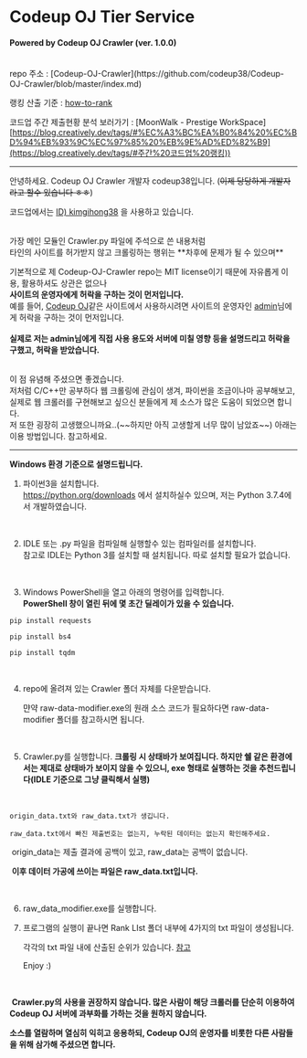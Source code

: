 # Codeup OJ Tier Service
#### Powered by Codeup OJ Crawler (ver. 1.0.0)

<br>
repo 주소 : [Codeup-OJ-Crawler](https://github.com/codeup38/Codeup-OJ-Crawler/blob/master/index.md)    

랭킹 산출 기준 : [how-to-rank](https://codeup.tk/how-to-rank)

코드업 주간 제출현황 분석 보러가기 : [MoonWalk - Prestige WorkSpace][https://blog.creatively.dev/tags/#%EC%A3%BC%EA%B0%84%20%EC%BD%94%EB%93%9C%EC%97%85%20%EB%9E%AD%ED%82%B9](https://blog.creatively.dev/tags/#주간%20코드업%20랭킹))

-----------------------------------------

안녕하세요. Codeup OJ Crawler 개발자 codeup38입니다.  (~~이제 당당하게 개발자라고 할수 있습니다 ㅎㅎ~~)

코드업에서는 [ID) kimgihong38](https://codeup.kr/userinfo.php?user=kimgihong38) 을 사용하고 있습니다.  

<br>
가장 메인 모듈인 Crawler.py 파일에 주석으로 쓴 내용처럼  <br>
타인의 사이트를 허가받지 않고 크롤링하는 행위는 **차후에 문제가 될 수 있으며**  

기본적으로 제 Codeup-OJ-Crawler repo는 MIT license이기 때문에 자유롭게 이용, 활용하셔도 상관은 없으나  <br>
**사이트의 운영자에게 허락을 구하는 것이 먼저입니다.**
<br>
예를 들어, [Codeup OJ](https://codeup.kr)같은 사이트에서 사용하시려면 사이트의 운영자인 [admin](https://codeup.kr/userinfo.php?user=admin)님에게 허락을 구하는 것이 먼저입니다.  
<br>
**실제로 저는 admin님에게 직접 사용 용도와 서버에 미칠 영향 등을 설명드리고 허락을 구했고, 허락을 받았습니다.**

<br>
이 점 유념해 주셨으면 좋겠습니다.
<br>
저처럼 C/C++만 공부하다 웹 크롤링에 관심이 생겨, 파이썬을 조금이나마 공부해보고, 실제로 웹 크롤러를 구현해보고 싶으신 분들에게  
제 소스가 많은 도움이 되었으면 합니다.  

<br>
저 또한 굉장히 고생했으니까요..(~~하지만 아직 고생할게 너무 많이 남았죠~~)  
아래는 이용 방법입니다. 참고하세요.

--------------------------------

**Windows 환경 기준으로 설명드립니다.**  

1. 파이썬3을 설치합니다.  
  <https://python.org/downloads> 에서 설치하실수 있으며, 저는 Python 3.7.4에서 개발하였습니다.  
  <br>

2. IDLE 또는 .py 파일을 컴파일해 실행할수 있는 컴파일러를 설치합니다.  
  참고로 IDLE는 Python 3를 설치할 때 설치됩니다. 따로 설치할 필요가 없습니다.  
  <br>

3. Windows PowerShell을 열고 아래의 명령어를 입력합니다.  
  **PowerShell 창이 열린 뒤에 몇 초간 딜레이가 있을 수 있습니다.**  

  ``` pip install requests ```  

  ``` pip install bs4 ``` 

  ```pip install tqdm```  

<br>

4. repo에 올려져 있는 Crawler 폴더 자체를 다운받습니다.<br>

   먄약 raw-data-modifier.exe의 원래 소스 코드가 필요하다면 raw-data-modifier 폴더를 참고하시면 됩니다.  

  <br>

5. Crawler.py를 실행합니다. **크롤링 시 상태바가 보여집니다. 하지만 쉘 같은 환경에서는 제대로 상태바가 보이지 않을 수 있으니, exe 형태로 실행하는 것을 추천드립니다(IDLE 기준으로 그냥 클릭해서 실행)**    

  <br>

  	origin_data.txt와 raw_data.txt가 생깁니다.  

  	raw_data.txt에서 빠진 제출번호는 없는지, 누락된 데이터는 없는지 확인해주세요.  



​		origin_data는 제출 결과에 공백이 있고, raw_data는 공백이 없습니다.  

​		**이후 데이터 가공에 쓰이는 파일은 raw_data.txt입니다.**

<br>

6. raw_data_modifier.exe를 실행합니다.

7. 프로그램의 실행이 끝나면 Rank LIst 폴더 내부에 4가지의 txt 파일이 생성됩니다.

   각각의 txt 파일 내에 산출된 순위가 있습니다. [참고](https://codeup.tk/how-to-rank)

   

   Enjoy :)

<br>

​	**Crawler.py의 사용을 권장하지 않습니다. 많은 사람이 해당 크롤러를 단순히 이용하여 Codeup OJ 서버에 과부화를 가하는 것을 원하지 않습니다.** 



**소스를 열람하며 열심히 익히고 응용하되, Codeup OJ의 운영자를 비롯한 다른 사람들을 위해 삼가해 주셨으면 합니다.**